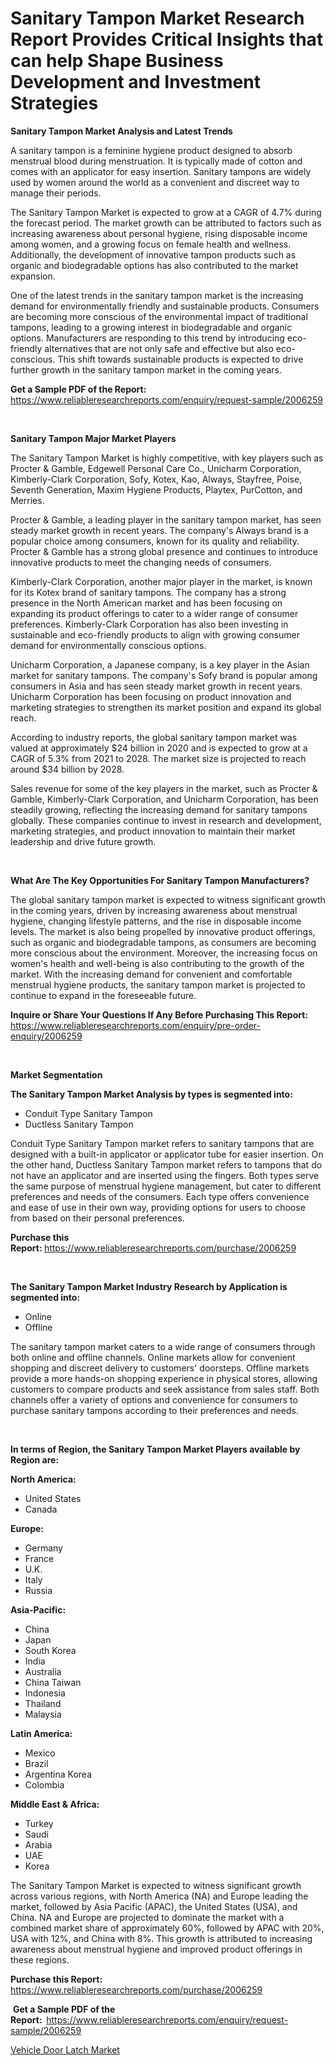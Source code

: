 <p><h1>Sanitary Tampon Market Research Report Provides Critical Insights that can help Shape Business Development and Investment Strategies</h1></p><p><strong>Sanitary Tampon Market Analysis and Latest Trends</strong></p>
<p><p>A sanitary tampon is a feminine hygiene product designed to absorb menstrual blood during menstruation. It is typically made of cotton and comes with an applicator for easy insertion. Sanitary tampons are widely used by women around the world as a convenient and discreet way to manage their periods.</p><p>The Sanitary Tampon Market is expected to grow at a CAGR of 4.7% during the forecast period. The market growth can be attributed to factors such as increasing awareness about personal hygiene, rising disposable income among women, and a growing focus on female health and wellness. Additionally, the development of innovative tampon products such as organic and biodegradable options has also contributed to the market expansion.</p><p>One of the latest trends in the sanitary tampon market is the increasing demand for environmentally friendly and sustainable products. Consumers are becoming more conscious of the environmental impact of traditional tampons, leading to a growing interest in biodegradable and organic options. Manufacturers are responding to this trend by introducing eco-friendly alternatives that are not only safe and effective but also eco-conscious. This shift towards sustainable products is expected to drive further growth in the sanitary tampon market in the coming years.</p></p>
<p><strong>Get a Sample PDF of the Report:&nbsp;</strong> <a href="https://www.reliableresearchreports.com/enquiry/request-sample/2006259">https://www.reliableresearchreports.com/enquiry/request-sample/2006259</a></p>
<p>&nbsp;</p>
<p><strong>Sanitary Tampon Major Market Players</strong></p>
<p><p>The Sanitary Tampon Market is highly competitive, with key players such as Procter & Gamble, Edgewell Personal Care Co., Unicharm Corporation, Kimberly-Clark Corporation, Sofy, Kotex, Kao, Always, Stayfree, Poise, Seventh Generation, Maxim Hygiene Products, Playtex, PurCotton, and Merries.</p><p>Procter & Gamble, a leading player in the sanitary tampon market, has seen steady market growth in recent years. The company's Always brand is a popular choice among consumers, known for its quality and reliability. Procter & Gamble has a strong global presence and continues to introduce innovative products to meet the changing needs of consumers.</p><p>Kimberly-Clark Corporation, another major player in the market, is known for its Kotex brand of sanitary tampons. The company has a strong presence in the North American market and has been focusing on expanding its product offerings to cater to a wider range of consumer preferences. Kimberly-Clark Corporation has also been investing in sustainable and eco-friendly products to align with growing consumer demand for environmentally conscious options.</p><p>Unicharm Corporation, a Japanese company, is a key player in the Asian market for sanitary tampons. The company's Sofy brand is popular among consumers in Asia and has seen steady market growth in recent years. Unicharm Corporation has been focusing on product innovation and marketing strategies to strengthen its market position and expand its global reach.</p><p>According to industry reports, the global sanitary tampon market was valued at approximately $24 billion in 2020 and is expected to grow at a CAGR of 5.3% from 2021 to 2028. The market size is projected to reach around $34 billion by 2028.</p><p>Sales revenue for some of the key players in the market, such as Procter & Gamble, Kimberly-Clark Corporation, and Unicharm Corporation, has been steadily growing, reflecting the increasing demand for sanitary tampons globally. These companies continue to invest in research and development, marketing strategies, and product innovation to maintain their market leadership and drive future growth.</p></p>
<p>&nbsp;</p>
<p><strong>What Are The Key Opportunities For Sanitary Tampon Manufacturers?</strong></p>
<p><p>The global sanitary tampon market is expected to witness significant growth in the coming years, driven by increasing awareness about menstrual hygiene, changing lifestyle patterns, and the rise in disposable income levels. The market is also being propelled by innovative product offerings, such as organic and biodegradable tampons, as consumers are becoming more conscious about the environment. Moreover, the increasing focus on women's health and well-being is also contributing to the growth of the market. With the increasing demand for convenient and comfortable menstrual hygiene products, the sanitary tampon market is projected to continue to expand in the foreseeable future.</p></p>
<p><strong>Inquire or Share Your Questions If Any Before Purchasing This Report:</strong> <a href="https://www.reliableresearchreports.com/enquiry/pre-order-enquiry/2006259">https://www.reliableresearchreports.com/enquiry/pre-order-enquiry/2006259</a></p>
<p>&nbsp;</p>
<p><strong>Market Segmentation</strong></p>
<p><strong>The Sanitary Tampon Market Analysis by types is segmented into:</strong></p>
<p><ul><li>Conduit Type Sanitary Tampon</li><li>Ductless Sanitary Tampon</li></ul></p>
<p><p>Conduit Type Sanitary Tampon market refers to sanitary tampons that are designed with a built-in applicator or applicator tube for easier insertion. On the other hand, Ductless Sanitary Tampon market refers to tampons that do not have an applicator and are inserted using the fingers. Both types serve the same purpose of menstrual hygiene management, but cater to different preferences and needs of the consumers. Each type offers convenience and ease of use in their own way, providing options for users to choose from based on their personal preferences.</p></p>
<p><strong>Purchase this Report:&nbsp;</strong><a href="https://www.reliableresearchreports.com/purchase/2006259">https://www.reliableresearchreports.com/purchase/2006259</a></p>
<p>&nbsp;</p>
<p><strong>The Sanitary Tampon Market Industry Research by Application is segmented into:</strong></p>
<p><ul><li>Online</li><li>Offline</li></ul></p>
<p><p>The sanitary tampon market caters to a wide range of consumers through both online and offline channels. Online markets allow for convenient shopping and discreet delivery to customers' doorsteps. Offline markets provide a more hands-on shopping experience in physical stores, allowing customers to compare products and seek assistance from sales staff. Both channels offer a variety of options and convenience for consumers to purchase sanitary tampons according to their preferences and needs.</p></p>
<p>&nbsp;</p>
<p><strong>In terms of Region, the Sanitary Tampon Market Players available by Region are:</strong></p>
<p>
    <p> <strong> North America: </strong>
        <ul>
            <li>United States</li>
            <li>Canada</li>
        </ul>
        </p> 
    <p> <strong> Europe: </strong>
        <ul>
            <li>Germany</li>
            <li>France</li>
            <li>U.K.</li>
            <li>Italy</li>
            <li>Russia</li>
        </ul>
        </p> 
    <p> <strong> Asia-Pacific: </strong>
        <ul>
            <li>China</li>
            <li>Japan</li>
            <li>South Korea</li>
            <li>India</li>
            <li>Australia</li>
            <li>China Taiwan</li>
            <li>Indonesia</li>
            <li>Thailand</li>
            <li>Malaysia</li>
        </ul>
        </p> 
    <p> <strong> Latin America: </strong>
        <ul>
            <li>Mexico</li>
            <li>Brazil</li>
            <li>Argentina Korea</li>
            <li>Colombia</li>
        </ul>
        </p> 
    <p> <strong> Middle East & Africa: </strong>
        <ul>
            <li>Turkey</li>
            <li>Saudi</li>
            <li>Arabia</li>
            <li>UAE</li>
            <li>Korea</li>
        </ul>
    </p>
    </p>
<p><p>The Sanitary Tampon Market is expected to witness significant growth across various regions, with North America (NA) and Europe leading the market, followed by Asia Pacific (APAC), the United States (USA), and China. NA and Europe are projected to dominate the market with a combined market share of approximately 60%, followed by APAC with 20%, USA with 12%, and China with 8%. This growth is attributed to increasing awareness about menstrual hygiene and improved product offerings in these regions.</p></p>
<p><strong>Purchase this Report: </strong><a href="https://www.reliableresearchreports.com/purchase/2006259">https://www.reliableresearchreports.com/purchase/2006259</a></p>
<p>&nbsp;<strong>Get a Sample PDF of the Report:&nbsp;&nbsp;</strong><a href="https://www.reliableresearchreports.com/enquiry/request-sample/2006259">https://www.reliableresearchreports.com/enquiry/request-sample/2006259</a></p>
<p><strong></strong></p>
<p><p><a href="https://fearless-okapi-6c8.notion.site/Vehicle-Door-Latch-Market-Research-Report-Provides-thorough-Industry-Overview-which-offers-an-In-De-b68aa00c5fcb4bf38fbbbbd27f13030d">Vehicle Door Latch Market</a></p></p>